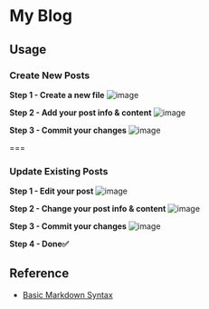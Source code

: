 My Blog
===

## Usage
### Create New Posts

**Step 1 - Create a new file**
![image](https://user-images.githubusercontent.com/91505994/138579835-4923658c-1534-4345-bf3d-dec6f21e8c42.png)

**Step 2 - Add your post info & content**
![image](https://user-images.githubusercontent.com/91505994/138579948-0b6308d2-34bb-4bf5-9c32-4d6b0c48332e.png)

**Step 3 - Commit your changes**
![image](https://user-images.githubusercontent.com/91505994/138579800-35de4c51-d9b3-4a6e-8406-e30c563eb855.png)

===

### Update Existing Posts

**Step 1 - Edit your post**
![image](https://user-images.githubusercontent.com/91505994/138579424-97f51c75-de8f-4262-8da2-51d45ddc2c4b.png)


**Step 2 - Change your post info & content**
![image](https://user-images.githubusercontent.com/91505994/138579721-787942fb-851c-400d-b5be-a1be6966f2ac.png)

**Step 3 - Commit your changes**
![image](https://user-images.githubusercontent.com/91505994/138579800-35de4c51-d9b3-4a6e-8406-e30c563eb855.png)

**Step 4 - Done✅** 


## Reference
- [Basic Markdown Syntax](https://www.markdownguide.org/basic-syntax/)
